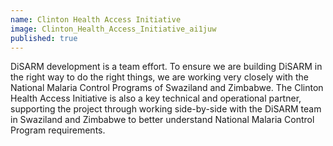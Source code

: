 ```yaml
---
name: Clinton Health Access Initiative
image: Clinton_Health_Access_Initiative_ai1juw
published: true
---
```


DiSARM development is a team effort. To ensure we are building DiSARM in the right way to do the right things, we are working very closely with the National Malaria Control Programs of Swaziland and Zimbabwe. The Clinton Health Access Initiative is also a key technical and operational partner, supporting the project through working side-by-side with the DiSARM team in Swaziland and Zimbabwe to better understand National Malaria Control Program requirements.



